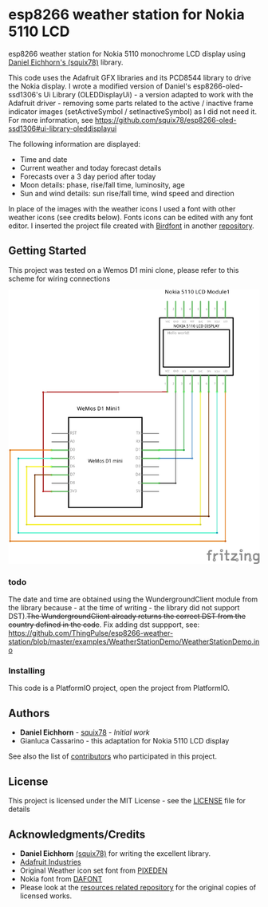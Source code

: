 # esp8266 weather station for Nokia 5110 LCD

esp8266 weather station for Nokia 5110 monochrome LCD display using <a href="https://github.com/squix78/esp8266-weather-station">Daniel Eichhorn's (squix78)</a> library.

This code uses the Adafruit GFX libraries and its PCD8544 library to drive the Nokia display.
I wrote a modified version of Daniel's esp8266-oled-ssd1306's Ui Library (OLEDDisplayUi) - a version adapted to work with the Adafruit driver - removing some parts related to the active / inactive frame indicator images (setActiveSymbol / setInactiveSymbol) as I did not need it.
For more information, see https://github.com/squix78/esp8266-oled-ssd1306#ui-library-oleddisplayui

The following information are displayed:

* Time and date
* Current weather and today forecast details
* Forecasts over a 3 day period after today
* Moon details: phase, rise/fall time, luminosity, age
* Sun and wind details: sun rise/fall time, wind speed and direction

In place of the images with the weather icons I used a font with other weather icons (see credits below). Fonts icons can be edited with any font editor. I inserted the project file created with [Birdfont](https://birdfont.org/) in another [repository](https://github.com/gcassarino/weather-station-nokia5110-resources).



## Getting Started

This project was tested on a Wemos D1 mini clone, please refer to this scheme for wiring connections

![Fritzing scheme](https://github.com/gcassarino/weather-station-nokia5110-resources/blob/master/esp8266-weather-station-nokia5110_schem.jpg)

### todo ###

The date and time are obtained using the WundergroundClient module from the library because - at the time of writing - the library did not support DST).~~The WundergroundClient already returns the correct DST from the country defined in the code~~. 
Fix adding dst suppport, see: https://github.com/ThingPulse/esp8266-weather-station/blob/master/examples/WeatherStationDemo/WeatherStationDemo.ino


### Installing

This code is a PlatformIO project, open the project from PlatformIO.


## Authors

* **Daniel Eichhorn** - [squix78](https://github.com/squix78) - *Initial work*
* Gianluca Cassarino - this adaptation for Nokia 5110 LCD display

See also the list of [contributors](https://github.com/gcassarino/esp8266-weather-station-nokia5110/contributors) who participated in this project.

## License

This project is licensed under the MIT License - see the [LICENSE](LICENSE) file for details

## Acknowledgments/Credits

* **Daniel Eichhorn** [(squix78)](https://github.com/squix78) for writing the excellent library.
* [Adafruit Industries](https://www.adafruit.com/)
* Original Weather icon set font from [PIXEDEN](https://www.pixeden.com/icon-fonts/the-icons-font-set-weather)
* Nokia font from [DAFONT](https://www.dafont.com/nokia-cellphone.font)
* Please look at the [resources related repository](https://github.com/gcassarino/weather-station-nokia5110-resources) for the original copies of licensed works.
